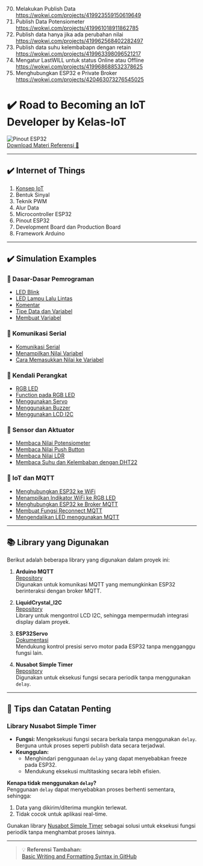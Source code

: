 70. Melakukan Publish Data https://wokwi.com/projects/419923559150619649
71. Publish Data Potensiometer https://wokwi.com/projects/419961018911862785
72. Publish data hanya jika ada perubahan nilai https://wokwi.com/projects/419962568402282497
73. Publish data suhu kelembabapn dengan retain https://wokwi.com/projects/419963398096521217
74. Mengatur LastWILL untuk status Online atau Offline https://wokwi.com/projects/419968688532378625
79. Menghubungkan ESP32 e Private Broker https://wokwi.com/projects/420463073276545025

# ✔️ Road to Becoming an IoT Developer by Kelas-IoT

![Pinout ESP32](https://github.com/user-attachments/assets/6a577bfd-475c-4789-a74b-b50a14fb7368)  
[Download Materi Referensi 📄](https://github.com/user-attachments/files/18367548/0.Materi.Referensi.pdf)

---

## ✔️ Internet of Things

1. [Konsep IoT](https://github.com/mhmdnvn18/Course_Kelas-IOT/tree/ea43fd66eec50c829149b21a21eca8324f0db535/Materi/1.%20Pengenalan%20Konsep%20IoT)
2. Bentuk Sinyal
3. Teknik PWM
4. Alur Data
5. Microcontroller ESP32
6. Pinout ESP32
7. Development Board dan Production Board
8. Framework Arduino

---

## ✔️ Simulation Examples

### 📘 Dasar-Dasar Pemrograman
- [LED Blink](https://wokwi.com/projects/419641623892913153)
- [LED Lampu Lalu Lintas](https://wokwi.com/projects/419641824616586241)
- [Komentar](https://wokwi.com/projects/419642631528391681)
- [Tipe Data dan Variabel](https://wokwi.com/projects/419641824616586241)
- [Membuat Variabel](https://wokwi.com/projects/419643856768534529)

### 📘 Komunikasi Serial
- [Komunikasi Serial](https://wokwi.com/projects/419645667062704129)
- [Menampilkan Nilai Variabel](https://wokwi.com/projects/419646239809627137)
- [Cara Memasukkan Nilai ke Variabel](https://wokwi.com/projects/419647160008498177)

### 📘 Kendali Perangkat
- [RGB LED](https://wokwi.com/projects/419694921024312321)
- [Function pada RGB LED](https://wokwi.com/projects/419695922644152321)
- [Menggunakan Servo](https://wokwi.com/projects/419697464486228993)
- [Menggunakan Buzzer](https://wokwi.com/projects/419704443953759233)
- [Menggunakan LCD I2C](https://wokwi.com/projects/419705552639491073)

### 📘 Sensor dan Aktuator
- [Membaca Nilai Potensiometer](https://wokwi.com/projects/419734492265646081)
- [Membaca Nilai Push Button](https://wokwi.com/projects/419738318100211713)
- [Membaca Nilai LDR](https://wokwi.com/projects/419784339881591809)
- [Membaca Suhu dan Kelembaban dengan DHT22](https://wokwi.com/projects/419785486708196353)

### 📘 IoT dan MQTT
- [Menghubungkan ESP32 ke WiFi](https://wokwi.com/projects/419886634230360065)
- [Menampilkan Indikator WiFi ke RGB LED](https://wokwi.com/projects/419890088780254209)
- [Menghubungkan ESP32 ke Broker MQTT](https://wokwi.com/projects/419892393814839297)
- [Membuat Fungsi Reconnect MQTT](https://wokwi.com/projects/419894575274716161)
- [Mengendalikan LED menggunakan MQTT](https://wokwi.com/projects/419899162970266625)

---

## 📚 Library yang Digunakan

Berikut adalah beberapa library yang digunakan dalam proyek ini:

1. **Arduino MQTT**  
   [Repository](https://github.com/256dpi/arduino-mqtt)  
   Digunakan untuk komunikasi MQTT yang memungkinkan ESP32 berinteraksi dengan broker MQTT.

2. **LiquidCrystal_I2C**  
   [Repository](https://github.com/johnrickman/LiquidCrystal_I2C)  
   Library untuk mengontrol LCD I2C, sehingga mempermudah integrasi display dalam proyek.

3. **ESP32Servo**  
   [Dokumentasi](https://madhephaestus.github.io/ESP32Servo/annotated.html)  
   Mendukung kontrol presisi servo motor pada ESP32 tanpa mengganggu fungsi lain.

4. **Nusabot Simple Timer**  
   [Repository](https://github.com/nusabot-iot/NusabotSimpleTimer)  
   Digunakan untuk eksekusi fungsi secara periodik tanpa menggunakan `delay`.

---

## 📌 Tips dan Catatan Penting

### Library **Nusabot Simple Timer**
- **Fungsi:** Mengeksekusi fungsi secara berkala tanpa menggunakan `delay`. Berguna untuk proses seperti publish data secara terjadwal.
- **Keunggulan:** 
  - Menghindari penggunaan `delay` yang dapat menyebabkan freeze pada ESP32.
  - Mendukung eksekusi multitasking secara lebih efisien.

**Kenapa tidak menggunakan `delay`?**  
Penggunaan `delay` dapat menyebabkan proses berhenti sementara, sehingga:
1. Data yang dikirim/diterima mungkin terlewat.
2. Tidak cocok untuk aplikasi real-time.

Gunakan library [Nusabot Simple Timer](https://github.com/nusabot-iot/NusabotSimpleTimer) sebagai solusi untuk eksekusi fungsi periodik tanpa menghambat proses lainnya.

---

> 💡 **Referensi Tambahan:**  
> [Basic Writing and Formatting Syntax in GitHub](https://docs.github.com/en/get-started/writing-on-github/getting-started-with-writing-and-formatting-on-github/basic-writing-and-formatting-syntax)
